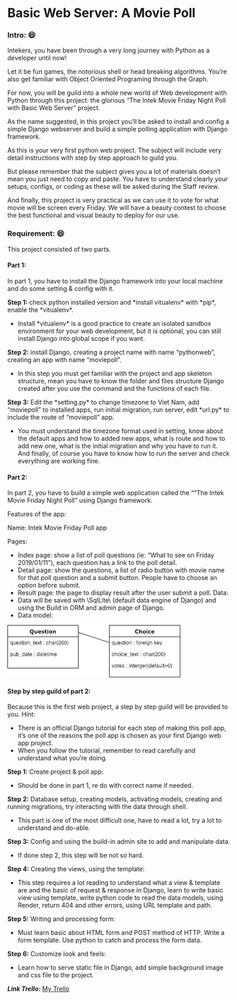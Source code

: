    # Basic Web Server: A Movie Poll

### Intro:  :smile:

Intekers, you have been through a very long journey with Python as a developer until now!

Let it be fun games, the notorious shell or head breaking algorithms. You’re also get familiar with Object Oriented Programing through the Graph.

For now, you will be guild into a whole new world of Web development with Python through this project: the glorious “The Intek Movie Friday Night Poll with Basic Web Server” project.

As the name suggested, in this project you’ll be asked to install and config a simple Django webserver and build a simple polling application with Django framework.

As this is your very first python web project. The subject will include very detail instructions with step by step approach to guild you.

But please remember that the subject gives you a lot of materials doesn’t mean you just need to copy and paste. You have to understand clearly your setups, configs, or coding as these will be asked during the Staff review.

And finally, this project is very practical as we can use it to vote for what movie will be screen every Friday. We will have a beauty contest to choose the best functional and visual beauty to deploy for our use.

### Requirement:  :smile:

This project consisted of two parts.

#### Part 1:

In part 1, you have to install the Django framework into your local machine and do some setting & config with it.

**Step 1:** check python installed version and \*install vitualenv\* with \*pip\*, enable the \*vitualenv\*.
 * Install \*vitualenv\* is a good practice to create an isolated sandbox environment for your web development, but it is optional, you can still install Django into global scope if you want.
 
**Step 2:** install Django, creating a project name with name “pythonweb”, creating an app with name “moviepoll”.
 * In this step you must get familiar with the project and app skeleton structure, mean you have to know the folder and files structure Django created after you use the command and the functions of each file.


**Step 3:** Edit the \*setting.py\* to change timezone to Viet Nam, add “moviepoll” to installed apps, run initial migration, run server, edit \*url.py\* to include the route of “moviepoll” app.
 * You must understand the timezone format used in setting, know about the default apps and how to added new apps, what is route and how to add new one, what is the initial migration and why you have to run it. And finally, of course you have to know how to run the server and check everything are working fine.

#### Part 2:

In part 2, you have to build a simple web application called the ““The Intek Movie Friday Night Poll” using Django framework.

Features of the app:

Name: Intek Movie Friday Poll app

Pages:

 * Index page: show a list of poll questions (ie: “What to see on Friday 2019/01/11”), each question has a link to the poll detail.
 * Detail page: show the questions, a list of radio button with movie name for that poll question and a submit button. People have to choose an option before submit.
 * Result page: the page to display result after the user submit a poll.
Data:
 * Data will be saved with \SqlLite\ (default data engine of Django) and using the Build in ORM and admin page of Django.
 * Data model:

![basic.png](https://github.com/dphuonganh/Basic-Web-Server-A-Movie-Poll/blob/master/basic.png)

#### Step by step guild of part 2:

Because this is the first web project, a step by step guild will be provided to you. Hint:
 * There is an official Django tutorial for each step of making this poll app, it’s one of the reasons the poll app is chosen as your first Django web app project.
 * When you follow the tutorial, remember to read carefully and understand what you’re doing.
 
**Step 1:** Create project & poll app:
 * Should be done in part 1, re do with correct name if needed.
 
**Step 2:** Database setup, creating models, activating models, creating and running migrations, try interacting with the data through shell.
 * This part is one of the most difficult one, have to read a lot, try a lot to understand and do-able.

**Step 3:** Config and using the build-in admin site to add and manipulate data.
 * If done step 2, this step will be not so hard.

**Step 4:** Creating the views, using the template:
 * This step requires a lot reading to understand what a view & template are and the basic of request & response in Django, learn to write basic view using template, write python code to read the data models, using Render, return 404 and other errors, using URL template and path.

**Step 5:** Writing and processing form:
 * Must learn basic about HTML form and POST method of HTTP. Write a form template. Use python to catch and process the form data.

**Step 6:** Customize look and feels:
 * Learn how to serve static file in Django, add simple background image and css file to the project.
 
***Link Trello:*** [My Trello](https://trello.com/b/lOzhEdXh/basic-web-server-a-movie-poll)

